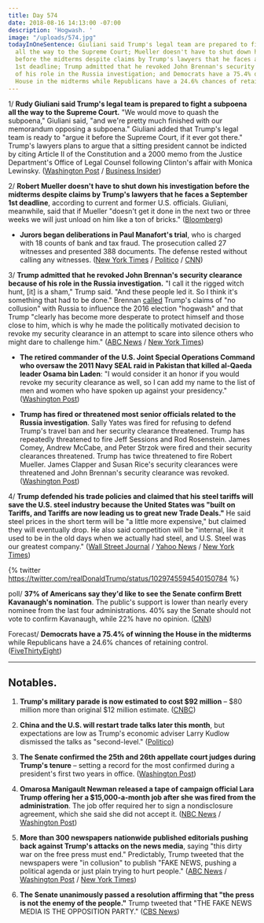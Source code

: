 ```yaml
---
title: Day 574
date: 2018-08-16 14:13:00 -07:00
description: 'Hogwash. '
image: "/uploads/574.jpg"
todayInOneSentence: Giuliani said Trump's legal team are prepared to fight a subpoena
  all the way to the Supreme Court; Mueller doesn't have to shut down his investigation
  before the midterms despite claims by Trump's lawyers that he faces a September
  1st deadline; Trump admitted that he revoked John Brennan's security clearance because
  of his role in the Russia investigation; and Democrats have a 75.4% of winning the
  House in the midterms while Republicans have a 24.6% chances of retaining control.
---
```


1/ **Rudy Giuliani said Trump's legal team is prepared to fight a subpoena all the way to the Supreme Court.** "We would move to quash the subpoena," Giuliani said, "and we're pretty much finished with our memorandum opposing a subpoena." Giuliani added that Trump's legal team is ready to "argue it before the Supreme Court, if it ever got there." Trump's lawyers plans to argue that a sitting president cannot be indicted by citing Article II of the Constitution and a 2000 memo from the Justice Department's Office of Legal Counsel following Clinton's affair with Monica Lewinsky. ([Washington Post](https://www.washingtonpost.com/politics/trumps-lawyers-prepare-to-fight-subpoena-all-the-way-to-the-supreme-court/2018/08/15/c65b638c-a0cc-11e8-93e3-24d1703d2a7a_story.html?utm_term=.e13141c6b04f) / [Business Insider](https://www.businessinsider.com/how-trump-legal-team-will-fight-mueller-subpoena-2018-8))

2/ **Robert Mueller doesn't have to shut down his investigation before the midterms despite claims by Trump's lawyers that he faces a September 1st deadline**, according to current and former U.S. officials. Giuliani, meanwhile, said that if Mueller "doesn't get it done in the next two or three weeks we will just unload on him like a ton of bricks." ([Bloomberg](https://www.bloomberg.com/news/articles/2018-08-15/mueller-probe-seen-pushing-past-trump-demanded-sept-1-deadline))

* **Jurors began deliberations in Paul Manafort's trial**, who is charged with 18 counts of bank and tax fraud. The prosecution called 27 witnesses and presented 388 documents. The defense rested without calling any witnesses. ([New York Times](https://www.nytimes.com/2018/08/16/us/politics/paul-manafort-trial-jury-verdict.html) / [Politico](https://www.politico.com/story/2018/08/16/paul-manafort-trial-verdict-latest-updates-779660) / [CNN](https://www.cnn.com/2018/08/16/politics/paul-manafort-trial-robert-mueller-donald-trump/index.html))

3/ **Trump admitted that he revoked John Brennan's security clearance because of his role in the Russia investigation.** "I call it the rigged witch hunt, \[it\] is a sham," Trump said. "And these people led it. So I think it's something that had to be done." Brennan [called](https://www.nytimes.com/2018/08/16/opinion/john-brennan-trump-russia-collusion-security-clearance.html) Trump's claims of "no collusion" with Russia to influence the 2016 election "hogwash" and that Trump "clearly has become more desperate to protect himself and those close to him, which is why he made the politically motivated decision to revoke my security clearance in an attempt to scare into silence others who might dare to challenge him." ([ABC News](https://abcnews.go.com/Politics/trump-cites-russia-probe-motivation-revoking-cia-directors/story?id=57212696) / [New York Times](https://www.nytimes.com/2018/08/16/us/politics/ex-cia-director-john-brennan-strikes-back-after-trump-revokes-his-security-clearance.html))

* **The retired commander of the U.S. Joint Special Operations Command who oversaw the 2011 Navy SEAL raid in Pakistan that killed al-Qaeda leader Osama bin Laden**: "I would consider it an honor if you would revoke my security clearance as well, so I can add my name to the list of men and women who have spoken up against your presidency." ([Washington Post](https://www.washingtonpost.com/opinions/revoke-my-security-clearance-too-mr-president/2018/08/16/8b149b02-a178-11e8-93e3-24d1703d2a7a_story.html?utm_term=.56d921baaeb6))

* **Trump has fired or threatened most senior officials related to the Russia investigation**. Sally Yates was fired for refusing to defend Trump's travel ban and her security clearance threatened. Trump has repeatedly threatened to fire Jeff Sessions and Rod Rosenstein. James Comey, Andrew McCabe, and Peter Strzok were fired and their security clearances threatened. Trump has twice threatened to fire Robert Mueller. James Clapper and Susan Rice's security clearances were threatened and John Brennan's security clearance was revoked. ([Washington Post](https://www.washingtonpost.com/politics/2018/08/16/trump-has-now-fired-or-threatened-most-senior-officials-related-russia-investigation/))

4/ **Trump defended his trade policies and claimed that his steel tariffs will save the U.S. steel industry because the United States was "built on Tariffs, and Tariffs are now leading us to great new Trade Deals."** He said steel prices in the short term will be "a little more expensive," but claimed they will eventually drop. He also said competition will be "internal, like it used to be in the old days when we actually had steel, and U.S. Steel was our greatest company." ([Wall Street Journal](http://wsj.com/articles/trump-says-his-tariffs-will-rescue-u-s-steel-industry-1534377855) / [Yahoo News](https://finance.yahoo.com/news/donald-trump-country-built-tariffs-163232533.html) / [New York Times](https://www.nytimes.com/2018/08/15/us/politics/trump-tariffs-fact-check.html))

{% twitter https://twitter.com/realDonaldTrump/status/1029745594540150784 %}

poll/ **37% of Americans say they'd like to see the Senate confirm Brett Kavanaugh's nomination**. The public's support is lower than nearly every nominee from the last four administrations. 40% say the Senate should not vote to confirm Kavanaugh, while 22% have no opinion. ([CNN](https://www.cnn.com/2018/08/16/politics/cnn-poll-kavanaugh-confirmation/index.html))

Forecast/ **Democrats have a 75.4% of winning the House in the midterms** while Republicans have a 24.6% chances of retaining control. ([FiveThirtyEight](https://projects.fivethirtyeight.com/2018-midterm-election-forecast/house/))

---

## Notables.

1. **Trump's military parade is now estimated to cost $92 million** – $80 million more than original $12 million estimate. ([CNBC](https://www.cnbc.com/2018/08/16/trump-military-parade-expected-to-cost-80-million-more-than-estimated.html))

2. **China and the U.S. will restart trade talks later this month**, but expectations are low as Trump's economic adviser Larry Kudlow dismissed the talks as "second-level." ([Politico](https://www.politico.com/story/2018/08/16/china-trade-talks-tariffs-august-742543))

3. **The Senate confirmed the 25th and 26th appellate court judges during Trump's tenure** – setting a record for the most confirmed during a president's first two years in office. ([Washington Post](https://www.washingtonpost.com/powerpost/senate-confirms-25th-appellate-judge-as-gop-reshapes-court-at-record-clip/2018/08/16/e357d0d8-a167-11e8-83d2-70203b8d7b44_story.html))

4. **Omarosa Manigault Newman released a tape of campaign official Lara Trump offering her a $15,000-a-month job after she was fired from the administration**. The job offer required her to sign a nondisclosure agreement, which she said she did not accept it. ([NBC News](https://www.nbcnews.com/politics/white-house/omarosa-releases-secret-tape-lara-trump-offering-her-15k-month-n901306) / [Washington Post](https://www.washingtonpost.com/politics/omarosa-manigault-newman-releases-secret-recording-of-15000-a-month-job-offer-from-lara-trump/2018/08/16/1b4ad7ea-a179-11e8-8e87-c869fe70a721_story.html))

5. **More than 300 newspapers nationwide published editorials pushing back against Trump's attacks on the news media**, saying "this dirty war on the free press must end." Predictably, Trump tweeted that the newspapers were "in collusion" to publish "FAKE NEWS, pushing a political agenda or just plain trying to hurt people." ([ABC News](https://abcnews.go.com/Politics/300-newspapers-publish-editorials-response-trumps-attack-media/story?id=57194338) / [Washington Post](https://www.washingtonpost.com/news/arts-and-entertainment/wp/2018/08/16/trump-responds-after-hundreds-of-newspaper-editorials-criticize-his-attacks-on-the-press/) / [New York Times](https://www.nytimes.com/2018/08/16/us/politics/trump-news-media-collusion.html))

6. **The Senate unanimously passed a resolution affirming that "the press is not the enemy of the people."** Trump tweeted that "THE FAKE NEWS MEDIA IS THE OPPOSITION PARTY." ([CBS News](https://www.cbsnews.com/news/senate-unanimously-passes-resolution-declaring-the-press-is-not-the-enemy-of-the-people/))